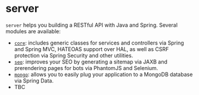 # server

`server` helps you building a RESTful API with Java and Spring. Several modules are available:

 - [`core`](https://github.com/jrestful/server/tree/master/core): includes generic classes for services and controllers via Spring and Spring MVC, HATEOAS support over HAL, as well as CSRF protection via Spring Security and other utilities.
 - [`seo`](https://github.com/jrestful/server/tree/master/seo): improves your SEO by generating a sitemap via JAXB and prerendering pages for bots via PhantomJS and Selenium.
 - [`mongo`](https://github.com/jrestful/server/tree/master/mongo): allows you to easily plug your application to a MongoDB database via Spring Data.
 - TBC